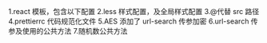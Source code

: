 1.react 模板，包含以下配置
2.less 样式配置，及全局样式配置
3.@代替 src 路径
4.prettierrc 代码规范化文件
5.AES 添加了 url-search 传参加密
6.url-search 传参及使用的公共方法 7.随机数公共方法
